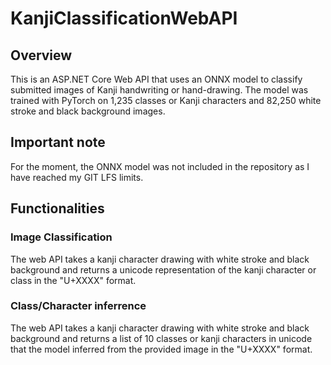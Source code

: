 # KanjiClassificationWebAPI

## Overview
This is an ASP.NET Core Web API that uses an ONNX model to classify submitted images of Kanji handwriting or hand-drawing. The model was trained with PyTorch on 1,235 classes or Kanji characters and 82,250 white stroke and black background images.

## Important note
For the moment, the ONNX model was not included in the repository as I have reached my GIT LFS limits.

## Functionalities

### Image Classification
The web API takes a kanji character drawing with white stroke and black background and returns a unicode representation of the kanji character or class in the "U+XXXX" format.

### Class/Character inferrence
The web API takes a kanji character drawing with white stroke and black background and returns a list of 10 classes or kanji characters in unicode that the model inferred from the provided image in the "U+XXXX" format.
